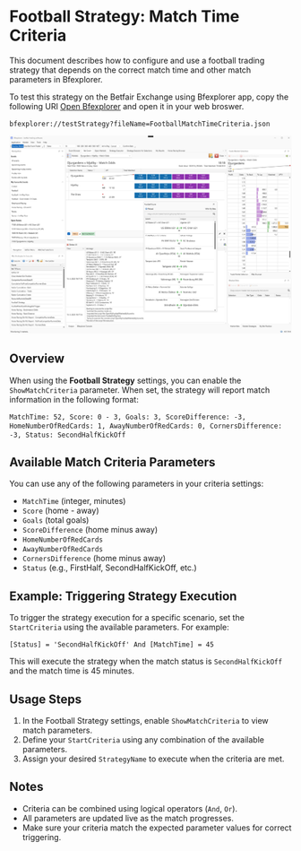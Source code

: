 # Football Strategy: Match Time Criteria

This document describes how to configure and use a football trading strategy that depends on the correct match time and other match parameters in Bfexplorer.

To test this strategy on the Betfair Exchange using Bfexplorer app, copy the following URI [Open Bfexplorer](bfexplorer://testStrategy?fileName=FootballMatchTimeCriteria.json) and open it in your web broswer.

```
bfexplorer://testStrategy?fileName=FootballMatchTimeCriteria.json
```

![Bfexplorer running Open my Markets by Score!](/docs/Strategies/Football/images/OpenMyMarketsByScore.png "Bfexplorer running Open my Markets by Score")

## Overview

When using the **Football Strategy** settings, you can enable the `ShowMatchCriteria` parameter. When set, the strategy will report match information in the following format:

```
MatchTime: 52, Score: 0 - 3, Goals: 3, ScoreDifference: -3, HomeNumberOfRedCards: 1, AwayNumberOfRedCards: 0, CornersDifference: -3, Status: SecondHalfKickOff
```

## Available Match Criteria Parameters

You can use any of the following parameters in your criteria settings:

- `MatchTime` (integer, minutes)
- `Score` (home - away)
- `Goals` (total goals)
- `ScoreDifference` (home minus away)
- `HomeNumberOfRedCards`
- `AwayNumberOfRedCards`
- `CornersDifference` (home minus away)
- `Status` (e.g., FirstHalf, SecondHalfKickOff, etc.)

## Example: Triggering Strategy Execution

To trigger the strategy execution for a specific scenario, set the `StartCriteria` using the available parameters. For example:

```
[Status] = 'SecondHalfKickOff' And [MatchTime] = 45
```

This will execute the strategy when the match status is `SecondHalfKickOff` and the match time is 45 minutes.

## Usage Steps

1. In the Football Strategy settings, enable `ShowMatchCriteria` to view match parameters.
2. Define your `StartCriteria` using any combination of the available parameters.
3. Assign your desired `StrategyName` to execute when the criteria are met.

## Notes
- Criteria can be combined using logical operators (`And`, `Or`).
- All parameters are updated live as the match progresses.
- Make sure your criteria match the expected parameter values for correct triggering.